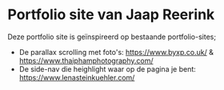 # Portfolio site van Jaap Reerink

Deze portfolio site is geïnspireerd op bestaande portfolio-sites;

* De parallax scrolling met foto's: https://www.byxp.co.uk/ & https://www.thaiphamphotography.com/
* De side-nav die heighlight waar op de pagina je bent: https://www.lenasteinkuehler.com/
